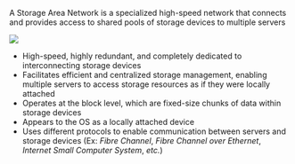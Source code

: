A Storage Area Network is a specialized high-speed network that connects and provides access to shared pools of storage devices to multiple servers

![](https://github.com/JonmarCorpuz/SecondBrain/blob/main/Assets/Capture7.png)

* High-speed, highly redundant, and completely dedicated to interconnecting storage devices
* Facilitates efficient and centralized storage management, enabling multiple servers to access storage resources as if they were locally attached
* Operates at the block level, which are fixed-size chunks of data within storage devices
* Appears to the OS as a locally attached device
* Uses different protocols to enable communication between servers and storage devices (Ex: *Fibre Channel*, *Fibre Channel over Ethernet*, *Internet Small Computer System*, *etc.*)
